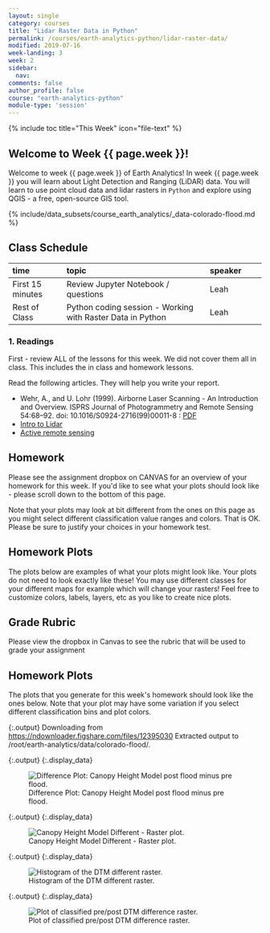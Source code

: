 ```yaml
---
layout: single
category: courses
title: "Lidar Raster Data in Python"
permalink: /courses/earth-analytics-python/lidar-raster-data/
modified: 2019-07-16
week-landing: 3
week: 2
sidebar:
  nav:
comments: false
author_profile: false
course: "earth-analytics-python"
module-type: 'session'
---
```

{% include toc title="This Week" icon="file-text" %}

<div class="notice--info" markdown="1">

## <i class="fa fa-ship" aria-hidden="true"></i> Welcome to Week {{ page.week }}!

Welcome to week {{ page.week }} of Earth Analytics! In week {{ page.week }} you will learn about
Light Detection and Ranging (LiDAR) data. You will learn to use point cloud data and
lidar rasters in `Python` and explore using QGIS - a free, open-source GIS tool.

<!-- 
Your final 2013 Colorado flood report assignment is below. Read the assignment
carefully and make sure you've completed all of the steps and followed all of the
guidelines. Use all of the class and homework lessons that you've learned in the
first few weeks to help you complete the assignment.
-->

{% include/data_subsets/course_earth_analytics/_data-colorado-flood.md %}

</div>

## <i class="fa fa-calendar-check-o" aria-hidden="true"></i> Class Schedule

| time          | topic                                                     | speaker           |  |  |
|:--------------|:----------------------------------------------------------|:------------------|:-|:-|
| First 15 minutes       | Review Jupyter Notebook / questions                  | Leah              |  |  |
| Rest of Class | Python coding session - Working with Raster Data in Python | Leah              |  |  |

### 1. Readings

First - review ALL of the lessons for this week. We did not cover them all in class. This
includes the in class and homework lessons.

Read the following articles. They will help you write your report.

* Wehr, A., and U. Lohr (1999). Airborne Laser Scanning - An Introduction and Overview. ISPRS Journal of Photogrammetry and Remote Sensing 54:68–92. doi: 10.1016/S0924-2716(99)00011-8 : <a href="http://citeseerx.ist.psu.edu/viewdoc/download?doi=10.1.1.9.516&rep=rep1&type=pdf" target="_blank" data-proofer-ignore=''><i class="fa fa-download" aria-hidden="true"></i>
PDF</a>
* <a href="https://www.e-education.psu.edu/natureofgeoinfo/node/1888" target="_blank">Intro to Lidar</a>
* <a href="https://www.e-education.psu.edu/natureofgeoinfo/node/1890" target="_blank">Active remote sensing</a>


<div class="notice--warning" markdown="1">

## <i class="fa fa-pencil-square-o" aria-hidden="true"></i> Homework

Please see the assignment dropbox on CANVAS for an overview of your homework for this week. If you'd like to see what your plots should look like - please scroll down to the bottom of this page. 

Note that your plots may look at bit different from the ones on this page as you might select different classification value ranges and colors. That is OK. Please be sure to justify your choices in your homework test. 


</div>

## Homework Plots

The plots below are examples of what your plots might look like. Your plots do not need to look exactly like these! You may use different classes for your different maps for example which will change your rasters! Feel free to customize colors, labels, layers, etc as you like to create nice plots.


## Grade Rubric

Please view the dropbox in Canvas to see the rubric that will be used to grade your assignment

## Homework Plots
The plots that you generate for this week's homework should look like the ones below. 
Note that your plot may have some variation if you select different classification bins and plot colors. 




{:.output}
    Downloading from https://ndownloader.figshare.com/files/12395030
    Extracted output to /root/earth-analytics/data/colorado-flood/.





{:.output}
{:.display_data}

<figure>

<img src = "{{ site.url }}//images/courses/earth-analytics-python/02-intro-to-lidar-and-raster/2018-02-05-intro-lidar-raster-landing-page_7_0.png" alt = "Difference Plot: Canopy Height Model post flood minus pre flood.">
<figcaption>Difference Plot: Canopy Height Model post flood minus pre flood.</figcaption>

</figure>






{:.output}
{:.display_data}

<figure>

<img src = "{{ site.url }}//images/courses/earth-analytics-python/02-intro-to-lidar-and-raster/2018-02-05-intro-lidar-raster-landing-page_9_0.png" alt = "Canopy Height Model Different - Raster plot.">
<figcaption>Canopy Height Model Different - Raster plot.</figcaption>

</figure>





{:.output}
{:.display_data}

<figure>

<img src = "{{ site.url }}//images/courses/earth-analytics-python/02-intro-to-lidar-and-raster/2018-02-05-intro-lidar-raster-landing-page_10_0.png" alt = "Histogram of the DTM different raster.">
<figcaption>Histogram of the DTM different raster.</figcaption>

</figure>





{:.output}
{:.display_data}

<figure>

<img src = "{{ site.url }}//images/courses/earth-analytics-python/02-intro-to-lidar-and-raster/2018-02-05-intro-lidar-raster-landing-page_11_0.png" alt = "Plot of classified pre/post DTM difference raster.">
<figcaption>Plot of classified pre/post DTM difference raster.</figcaption>

</figure>









